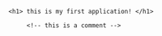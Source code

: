 <!DOCTYPE html>

<html>

 <head> 
        <title>  hello world ! </title>
 </head>

<body> 

    <h1> this is my first application! </h1>
   
         <!-- this is a comment -->
         
  </body>


</html>
